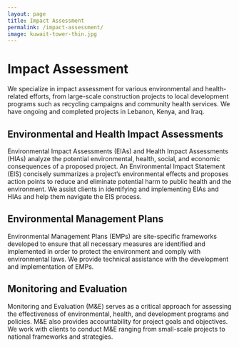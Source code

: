 ```yaml
---
layout: page
title: Impact Assessment
permalink: /impact-assessment/
image: kuwait-tower-thin.jpg
---
```


# Impact Assessment

We specialize in impact assessment for various environmental and health-related
efforts, from large-scale construction projects to local development programs such
as recycling campaigns and community health services. We have ongoing and
completed projects in Lebanon, Kenya, and Iraq.

## Environmental and Health Impact Assessments

Environmental Impact Assessments (EIAs) and Health Impact Assessments (HIAs)
analyze the potential environmental, health, social, and economic consequences of a
proposed project. An Environmental Impact Statement (EIS) concisely summarizes a
project’s environmental effects and proposes action points to reduce and eliminate
potential harm to public health and the environment. We assist clients in identifying
and implementing EIAs and HIAs and help them navigate the EIS process.

## Environmental Management Plans

Environmental Management Plans (EMPs) are site-specific frameworks developed
to ensure that all necessary measures are identified and implemented in order to
protect the environment and comply with environmental laws. We provide technical
assistance with the development and implementation of EMPs.

## Monitoring and Evaluation

Monitoring and Evaluation (M&E) serves as a critical approach for assessing the
effectiveness of environmental, health, and development programs and policies.
M&E also provides accountability for project goals and objectives. We work with
clients to conduct M&E ranging from small-scale projects to national frameworks
and strategies.

